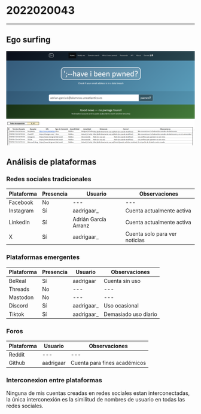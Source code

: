 # 2022020043
---
## Ego surfing
![](HaveIBeenPwned.png)
![](EgoSurfing-AdriánGarcíaArranz.png)

## Análisis de plataformas

### Redes sociales tradicionales

| Plataforma | Presencia | Usuario                 | Observaciones                                      |
|------------|----------|-------------------------|----------------------------------------------------|
| Facebook   | No       | ---          | ---                         |
| Instagram  | Sí       | aadrigaar_             | Cuenta actualmente activa                         |
| LinkedIn   | Sí       | Adrián García Arranz    | Cuenta actualmente activa     |
| X          | Sí       | aadrigaar_            | Cuenta solo para ver noticias                     |

### Plataformas emergentes

| Plataforma | Presencia | Usuario            | Observaciones          |
|------------|----------|--------------------|------------------------|
| BeReal     | Sí       | aadrigaar     | Cuenta sin uso      |
| Threads    | No       | ---                | ---                    |
| Mastodon   | No       | ---                | ---                    |
| Discord    | Sí       | aadrigaar_     | Uso ocasional          |
| Tiktok     | Sí       | aadrigaar_     | Demasiado uso diario  |

### Foros

| Plataforma | Usuario                 | Observaciones|
|------------|----------|-------------------------|
| Reddit   |  ---    | ---     |
| Github          | aadrigaar            | Cuenta para fines académicos  |

### Interconexion entre plataformas

Ninguna de mis cuentas creadas en redes sociales estan interconectadas, la única interconexión es la similitud de nombres de usuario en todas las redes sociales.
